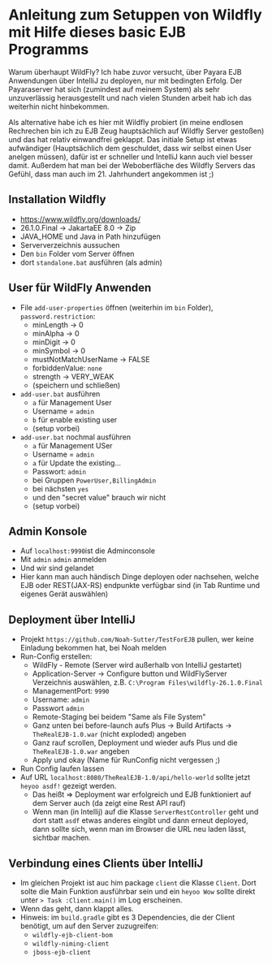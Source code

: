 # Anleitung zum Setuppen von Wildfly mit Hilfe dieses basic EJB Programms

Warum überhaupt WildFly? 
Ich habe zuvor versucht, über Payara EJB Anwendungen über IntelliJ zu deployen, nur mit bedingten Erfolg. Der Payaraserver hat sich (zumindest auf meinem System) als sehr unzuverlässig herausgestellt und nach vielen Stunden arbeit hab ich das weiterhin nicht hinbekommen.

Als alternative habe ich es hier mit Wildfly probiert (in meine endlosen Rechrechen bin ich zu EJB Zeug hauptsächlich auf Wildfly Server gestoßen) und das hat relativ einwandfrei geklappt. Das initiale Setup ist etwas aufwändiger (Hauptsächlich dem geschuldet, dass wir selbst einen User anelgen müssen), dafür ist er schneller und IntelliJ kann auch viel besser damit. Außerdem hat man bei der Weboberfläche des Wildfly Servers das Gefühl, dass man auch im 21. Jahrhundert angekommen ist ;)

## Installation Wildfly

- https://www.wildfly.org/downloads/
- 26.1.0.Final -> JakartaEE 8.0 -> Zip
- JAVA_HOME und Java in Path hinzufügen
- Serververzeichnis aussuchen
- Den `bin` Folder vom Server öffnen
- dort `standalone.bat` ausführen (als admin)

## User für WildFly Anwenden

- File `add-user-properties` öffnen (weiterhin im `bin` Folder), `password.restriction`: 
  - minLength -> 0
  - minAlpha -> 0
  - minDigit -> 0
  - minSymbol -> 0
  - mustNotMatchUserName -> FALSE
  - forbiddenValue: `none`
  - strength -> VERY_WEAK
  - (speichern und schließen)
- `add-user.bat` ausführen
  - `a` für Management User
  - Username = `admin`
  - `b` für enable existing user
  - (setup vorbei)
- `add-user.bat` nochmal ausführen
  - `a` für Management USer
  - Username = `admin`
  - `a` für Update the existing...
  - Passwort: `admin`
  - bei Gruppen `PowerUser,BillingAdmin`
  - bei nächsten `yes`
  - und den "secret value" brauch wir nicht
  - (setup vorbei)

## Admin Konsole

- Auf `localhost:9990`ist die Adminconsole
- Mit `admin` `admin` anmelden
- Und wir sind gelandet
- Hier kann man auch händisch Dinge deployen oder nachsehen, welche EJB oder REST(JAX-RS) endpunkte verfügbar sind (in Tab Runtime und eigenes Gerät auswählen)

## Deployment über IntelliJ

- Projekt `https://github.com/Noah-Sutter/TestForEJB` pullen, wer keine Einladung bekommen hat, bei Noah melden
- Run-Config erstellen:
  - WildFly - Remote (Server wird außerhalb von IntelliJ gestartet)
  - Application-Server -> Configure button und WildFlyServer Verzeichnis auswählen, z.B. `C:\Program Files\wildfly-26.1.0.Final`
  - ManagementPort: `9990`
  - Username: `admin`
  - Passwort `admin`
  - Remote-Staging bei beidem "Same als File System"
  - Ganz unten bei before-launch aufs Plus -> Build Artifacts -> `TheRealEJB-1.0.war` (nicht exploded) angeben
  - Ganz rauf scrollen, Deployment und wieder aufs Plus und die `TheRealEJB-1.0.war` angeben
  - Apply und okay (Name für RunConfig nicht vergessen ;) 
- Run Config laufen lassen
- Auf URL `localhost:8080/TheRealEJB-1.0/api/hello-world` sollte jetzt `heyoo asdf!` gezeigt werden.
  - Das heißt => Deployment war erfolgreich und EJB funktioniert auf dem Server auch (da zeigt eine Rest API rauf)
  - Wenn man (in Intellij) auf die Klasse `ServerRestController` geht und dort statt `asdf` etwas anderes eingibt und dann erneut deployed, dann sollte sich, wenn man im Browser die URL neu laden lässt, sichtbar machen. 

## Verbindung eines Clients über IntelliJ

- Im gleichen Projekt ist auc him package `client` die Klasse `Client`. Dort solte die Main Funktion ausführbar sein und ein `heyoo Wow` sollte direkt unter `> Task :Client.main()` im Log erscheinen. 
- Wenn das geht, dann klappt alles.
- Hinweis: im `build.gradle` gibt es 3 Dependencies, die der Client benötigt, um auf den Server zuzugreifen:
  - `wildfly-ejb-client-bom`
  - `wildfly-niming-client`
  - `jboss-ejb-client`
